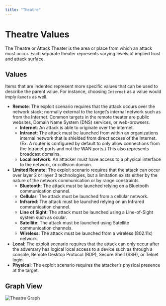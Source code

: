 ```yaml
---
title: "Theatre"
---
```


# Theatre Values

The Theatre or Attack Theater is the area or place from which an attack must occur. Each separate theater represents varying levels of implied trust and attack surface.

## Values

Items that are indented represent more specific values that can be used to describe the parent value. For instance, choosing `Internet` as a value would imply `Remote` as well.

- **Remote**:  The exploit scenario requires that the attack occurs over the network stack; normally external to the target’s internal network such as from the Internet. Common targets in the remote theater are public websites, Domain Name System (DNS) services, or web-browsers.
  - **Internet**:  An attack is able to originate over the internet.
  - **Intranet**:  The attack must be launched from within an organizations internal network that is shielded from direct access of the Internet. (Ex: A router is configured by default to only allow connections from the Intranet ports and not the WAN ports.) This also represents broadcast domains.
  - **Local network**:  An attacker must have access to a physical interface to the network, or collision domain.
- **Limited Remote**:  The exploit scenario requires that the attack can occur over layer 2 or layer 3 technologies, but a limitation exists either by the nature of the network communication or by range constraints.
  - **Bluetooth**:  The attack must be launched relying on a Bluetooth communication channel.
  - **Cellular**:  The attack must be launched from a cellular network.
  - **Infrared**:  The attack must be launched relying on an Infrared communication channel.
  - **Line of Sight**:  The attack must be launched using a Line-of-Sight system such as ocular.
  - **Satellite**:  The attack must be launched using Satellite communication channels.
  - **Wireless**:  The attack must be launched from a wireless (802.11x) network.
- **Local**:  The exploit scenario requires that the attack can only occur after the adversary has logical local access to a device such as through a console, Remote Desktop Protocol (RDP), Secure Shell (SSH), or Telnet login.
- **Physical**:  The exploit scenario requires the attacker’s physical presence at the target.

## Graph View

![Theatre Graph](/figures/graphsnippets/TheatreSnippet.png "Theatre Graph")
